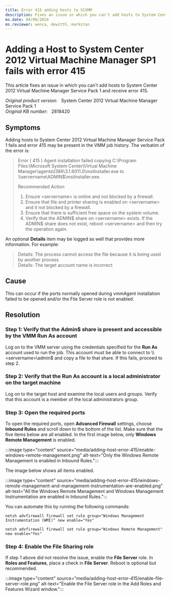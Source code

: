 ```yaml
---
title: Error 415 adding hosts to SCVMM
description: Fixes an issue in which you can't add hosts to System Center 2012 Virtual Machine Manager Service Pack 1 and receive error 415.
ms.date: 04/09/2024
ms.reviewer: wenca, dewitth, markstan
---
```

# Adding a Host to System Center 2012 Virtual Machine Manager SP1 fails with error 415

This article fixes an issue in which you can't add hosts to System Center 2012 Virtual Machine Manager Service Pack 1 and receive error 415.

_Original product version:_ &nbsp; System Center 2012 Virtual Machine Manager Service Pack 1  
_Original KB number:_ &nbsp; 2818420

## Symptoms

Adding hosts to System Center 2012 Virtual Machine Manager Service Pack 1 fails and error 415 may be present in the VMM job history. The verbatim of the error is:

> Error ( 415 )
> Agent installation failed copying C:\Program Files:\Microsoft System Center\Virtual Machine Manager\agents\I386\3.1.6011.0\msiInstaller.exe to \\\servername\ADMIN$\msiInstaller.exe.
>
> Recommended Action
>
> 1. Ensure \<servername> is online and not blocked by a firewall.
> 2. Ensure that file and printer sharing is enabled on \<servername> and it not blocked by a firewall.
> 3. Ensure that there is sufficient free space on the system volume.
> 4. Verify that the ADMIN$ share on \<servername> exists. If the ADMIN$ share does not exist, reboot \<servername> and then try the operation again.

An optional **Details** item may be logged as well that provides more information. For example:

> Details: The process cannot access the file because it is being used by another process  
> Details: The target account name is incorrect

## Cause

This can occur if the ports normally opened during vmmAgent installation failed to be opened and/or the File Server role is not enabled.

## Resolution

### Step 1: Verify that the Admin$ share is present and accessible by the VMM Run As account

Log on to the VMM server using the credentials specified for the **Run As** account used to run the job. This account must be able to connect to \\\\\<servername>\admin$ and copy a file to that share. If this fails, proceed to step 2.

### Step 2: Verify that the Run As account is a local administrator on the target machine

Log on to the target host and examine the local users and groups. Verify that this account is a member of the local administrators group.

### Step 3: Open the required ports

To open the required ports, open **Advanced Firewall** settings, choose **Inbound Rules** and scroll down to the bottom of the list. Make sure that the five items below are all enabled. In the first image below, only **Windows Remote Management** is enabled.

:::image type="content" source="media/adding-host-error-415/enable-windows-remote-management.png" alt-text="Only the Windows Remote Management is enabled in Inbound Rules.":::

The image below shows all items enabled.

:::image type="content" source="media/adding-host-error-415/windows-remote-management-and-management-instrumentation-are-enabled.png" alt-text="All the Windows Remote Management and Windows Management Instrumentation are enabled in Inbound Rules.":::

You can automate this by running the following commands:

```console
netsh advfirewall firewall set rule group="Windows Management Instrumentation (WMI)" new enable="Yes"
```

```console
netsh advfirewall firewall set rule group="Windows Remote Management" new enable="Yes"
```

### Step 4: Enable the File Sharing role

If step 1 above did not resolve the issue, enable the **File Server** role. In **Roles and Features**, place a check in **File Server**. Reboot is optional but recommended.

:::image type="content" source="media/adding-host-error-415/enable-file-server-role.png" alt-text="Enable the File Server role in the Add Roles and Features Wizard window.":::
